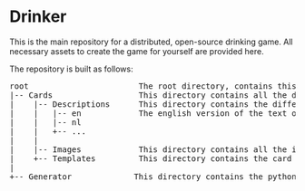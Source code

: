 Drinker
=======

This is the main repository for a distributed, open-source drinking game. All necessary assets to create the game for yourself
are provided here.

The repository is built as follows:

<pre>
root	       	  	       The root directory, contains this README file and the gitignore file
|-- Cards		           This directory contains all the data needed to generate the cards
|    |-- Descriptions	   This directory contains the different translations of the text on the cards
|    |   |-- en		       The english version of the text on the cards
|    |   |-- nl
|    |   +-- ...
|    |
|    |-- Images		       This directory contains all the images used in the cards
|    +-- Templates	       This directory contains the card templates and the back of the cards
|
+-- Generator		      This directory contains the python code for generating the finished cards in printable format
</pre>
